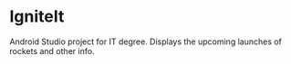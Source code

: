 # IgniteIt

Android Studio project for IT degree.
Displays the upcoming launches of rockets and other info.
